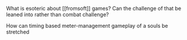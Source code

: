 What is esoteric about [[fromsoft]] games? Can the challenge of that be leaned into rather than combat challenge?

How can timing based meter-management gameplay of a souls be stretched 